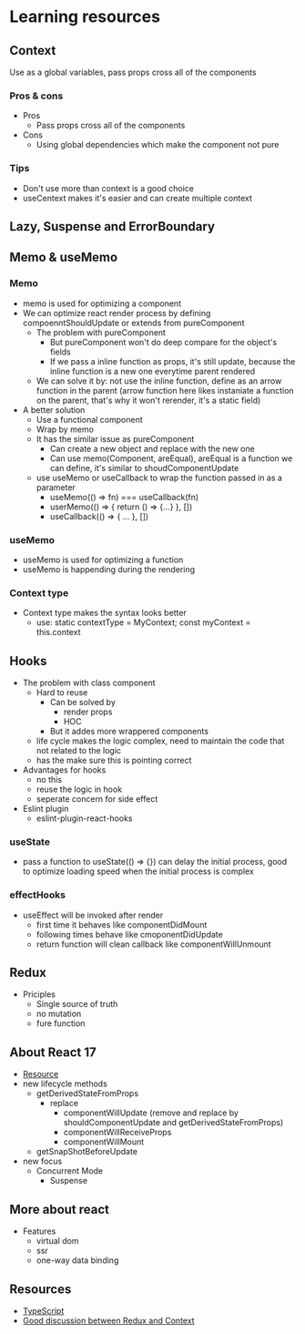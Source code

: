 # Learning resources

## Context

Use as a global variables, pass props cross all of the components

### Pros & cons

- Pros
  - Pass props cross all of the components
- Cons
  - Using global dependencies which make the component not pure

### Tips

- Don't use more than context is a good choice
- useCentext makes it's easier and can create multiple context

## Lazy, Suspense and ErrorBoundary

## Memo & useMemo

### Memo

- memo is used for optimizing a component
- We can optimize react render process by defining compoenntShouldUpdate or extends from pureComponent
  - The problem with pureComponent
    - But pureComponent won't do deep compare for the object's fields
    - If we pass a inline function as props, it's still update, because the inline function is a new one everytime parent rendered
  - We can solve it by: not use the inline function, define as an arrow function in the parent (arrow function here likes instaniate a function on the parent, that's why it won't rerender, it's a static field)
- A better solution
  - Use a functional component
  - Wrap by memo
  - It has the similar issue as pureComponent
    - Can create a new object and replace with the new one
    - Can use memo(Component, areEqual), areEqual is a function we can define, it's similar to shoudComponentUpdate
  - use useMemo or useCallback to wrap the function passed in as a parameter
    - useMemo(() => fn) === useCallback(fn)
    - userMemo(() => { return () => {...} }, [])
    - useCallback(() => { ... }, [])

### useMemo

- useMemo is used for optimizing a function
- useMemo is happending during the rendering

### Context type

- Context type makes the syntax looks better
  - use: static contextType = MyContext; const myContext = this.context

## Hooks

- The problem with class component
  - Hard to reuse
    - Can be solved by
      - render props
      - HOC
    - But it addes more wrappered components
  - life cycle makes the logic complex, need to maintain the code that not related to the logic
  - has the make sure this is pointing correct
- Advantages for hooks
  - no this
  - reuse the logic in hook
  - seperate concern for side effect
- Eslint plugin
  - eslint-plugin-react-hooks

### useState

- pass a function to useState(() => {}) can delay the initial process, good to optimize loading speed when the initial process is complex

### effectHooks

- useEffect will be invoked after render
  - first time it behaves like componentDidMount
  - following times behave like cmoponentDidUpdate
  - return function will clean callback like componentWillUnmount

## Redux

- Priciples
  - Single source of truth
  - no mutation
  - fure function

## About React 17

- [Resource](https://blog.logrocket.com/what-to-expect-in-react-v17/)
- new lifecycle methods
  - getDerivedStateFromProps
    - replace
      - componentWillUpdate (remove and replace by shouldComponentUpdate and getDerivedStateFromProps)
      - componentWillReceiveProps
      - componentWillMount
  - getSnapShotBeforeUpdate
- new focus
  - Concurrent Mode
    - Suspense

## More about react

- Features
  - virtual dom
  - ssr
  - one-way data binding

## Resources

- [TypeScript](https://github.com/piotrwitek/react-redux-typescript-guide)
- [Good discussion between Redux and Context](https://dev.to/ibrahima92/redux-vs-react-context-which-one-should-you-choose-2hhh)
